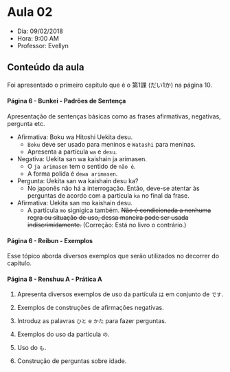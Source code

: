 # Aula 02

+ Dia: 09/02/2018
+ Hora: 9:00 AM
+ Professor: Evellyn

## Conteúdo da aula

Foi apresentado o primeiro capítulo que é o 第1課 (だい1か) na página 10.

#### Página 6 - Bunkei - Padrões de Sentença

Apresentação de sentenças básicas como as frases afirmativas, negativas, pergunta etc.

+ Afirmativa: Boku wa Hitoshi Uekita desu.
  + `Boku` deve ser usado para meninos e `Watashi` para meninas.
  + Apresenta a partícula `wa` e `desu`.
+ Negativa: Uekita san wa kaishain ja arimasen.
  + O `ja arimasen` tem o sentido de `não é`.
  + A forma polida é `dewa arimasen`.
+ Pergunta: Uekita san wa kaishain desu ka?
  + No japonês não há a interrogação. Então, deve-se atentar às perguntas de acordo com a partícula `ka` no final da frase.
+ Afirmativa: Uekita san mo kaishain desu.
  + A partícula `mo` signigica também. ~~Não é condicionada a nenhuma regra ou situação de uso, dessa maneira pode ser usada indiscrimidamente.~~ (Correção: Está no livro o contrário.)

#### Página 6 - Reibun - Exemplos

Esse tópico aborda diversos exemplos que serão utilizados no decorrer do capítulo.

#### Página 8 - Renshuu A - Prática A

1. Apresenta diversos exemplos de uso da partícula `は` em conjunto de `です`.

2. Exemplos de construções de afirmações negativas.

3. Introduz as palavras `ひと` e `かた` para fazer perguntas.

4. Exemplos do uso da partícula `の`.

5. Uso do `も`.

6. Construção de perguntas sobre idade.
